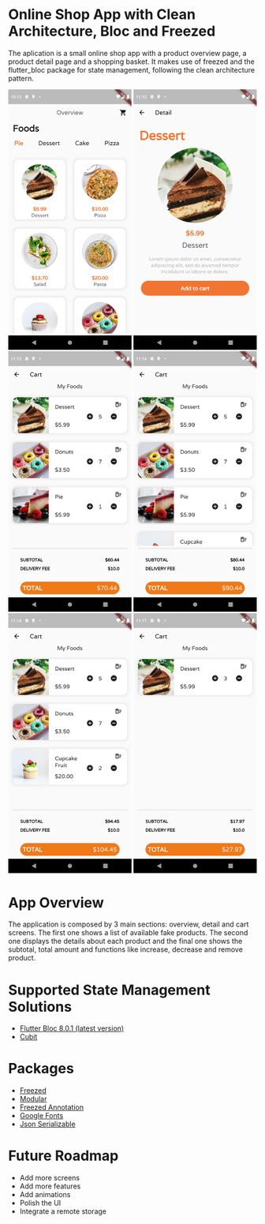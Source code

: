 # Online Shop App with Clean Architecture, Bloc and Freezed

The aplication is a small online shop app with a product overview page, a product detail page and a shopping basket. 
It makes use of freezed and the flutter_bloc package for state management, following the clean architecture pattern.

<p float="left">
  <img src="web/icons/cart_1.png" width="250" />
  <img src="web/icons/cart_2.png" width="250" />
  <img src="web/icons/cart_3.png" width="250" />
  <img src="web/icons/cart_4.png" width="250" />
  <img src="web/icons/cart_5.png" width="250" />
  <img src="web/icons/cart_6.png" width="250" />

# App Overview
  
The application is composed by 3 main sections: overview, detail and cart screens.
The first one shows a list of available fake products. The second one displays the details
about each product and the final one shows the subtotal, total amount and functions like
increase, decrease and remove product.

# Supported State Management Solutions
  
- [Flutter Bloc 8.0.1 (latest version)](https://pub.dev/packages/flutter_bloc)
- [Cubit](https://pub.dev/packages/flutter_bloc)
  
# Packages 

- [Freezed](https://pub.dev/packages/freezed)
- [Modular](https://pub.dev/packages/flutter_modular)
- [Freezed Annotation](https://pub.dev/packages/freezed_annotation)
- [Google Fonts](https://pub.dev/packages/google_fonts)
- [Json Serializable](https://pub.dev/packages/json_serializable)

# Future Roadmap

- Add more screens
- Add more features
- Add animations
- Polish the UI
- Integrate a remote storage 
